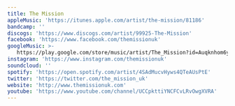 ```yaml
---
title: The Mission
appleMusic: 'https://itunes.apple.com/artist/the-mission/81186'
bandcamp: ''
discogs: 'https://www.discogs.com/artist/99925-The-Mission'
facebook: 'https://www.facebook.com/themissionuk'
googleMusic: >-
   https://play.google.com/store/music/artist/The_Mission?id=Auqknhom6yzsub3zhjj7fpayzra
instagram: 'https://www.instagram.com/themissionuk'
soundcloud: ''
spotify: 'https://open.spotify.com/artist/4SAdMucvHyws4QTeAUsPtE'
twitter: 'https://twitter.com/the_mission_uk'
website: 'http://www.themissionuk.com'
youtube: 'https://www.youtube.com/channel/UCCpkttiYNCFCvLRvOwgXVRA'
---
```

